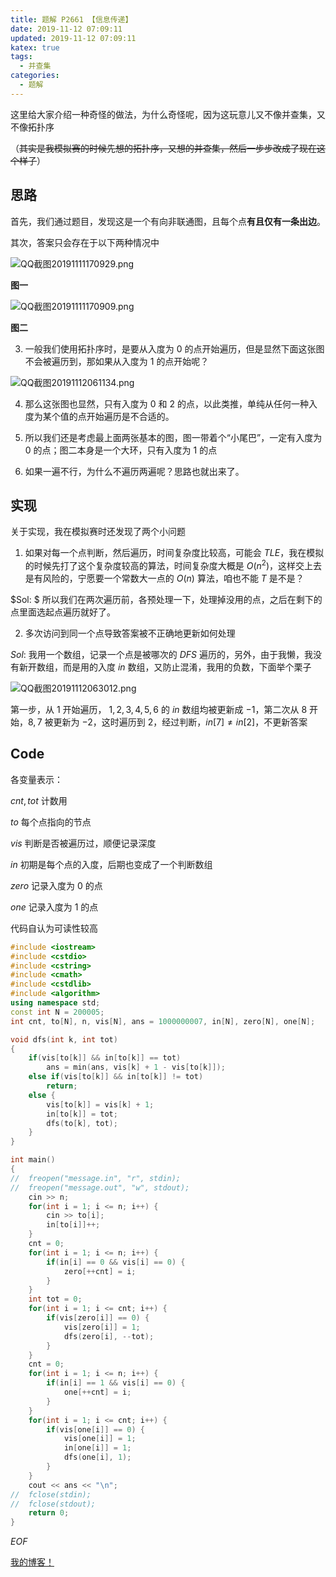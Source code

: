 ```yaml
---
title: 题解 P2661 【信息传递】
date: 2019-11-12 07:09:11
updated: 2019-11-12 07:09:11
katex: true
tags:
  - 并查集
categories:
  - 题解
---
```


这里给大家介绍一种奇怪的做法，为什么奇怪呢，因为这玩意儿又不像并查集，又不像拓扑序

（~~其实是我模拟赛的时候先想的拓扑序，又想的并查集，然后一步步改成了现在这个样子~~）

## 思路

首先，我们通过题目，发现这是一个有向非联通图，且每个点**有且仅有一条出边**。

其次，答案只会存在于以下两种情况中

![QQ截图20191111170929.png](https://i.loli.net/2019/11/11/pGXxNzWalSDPkBb.png)

**图一**

![QQ截图20191111170909.png](https://i.loli.net/2019/11/11/RexOy1cqWD3pC6b.png)

**图二**

3. 一般我们使用拓扑序时，是要从入度为 $0$ 的点开始遍历，但是显然下面这张图不会被遍历到，那如果从入度为 $1$ 的点开始呢？

![QQ截图20191112061134.png](https://i.loli.net/2019/11/12/W8PyhMBwZJnV6dX.png)

4. 那么这张图也显然，只有入度为 $0$ 和 $2$  的点，以此类推，单纯从任何一种入度为某个值的点开始遍历是不合适的。

5. 所以我们还是考虑最上面两张基本的图，图一带着个“小尾巴”，一定有入度为 $0$ 的点；图二本身是一个大环，只有入度为 $1$ 的点
6. 如果一遍不行，为什么不遍历两遍呢？思路也就出来了。

## 实现

关于实现，我在模拟赛时还发现了两个小问题

1. 如果对每一个点判断，然后遍历，时间复杂度比较高，可能会 $TLE$，我在模拟的时候先打了这个复杂度较高的算法，时间复杂度大概是 $O(n^2)$，这样交上去是有风险的，宁愿要一个常数大一点的 $O(n)$ 算法，咱也不能 $T$ 是不是？

$Sol: $ 所以我们在两次遍历前，各预处理一下，处理掉没用的点，之后在剩下的点里面选起点遍历就好了。

2. 多次访问到同一个点导致答案被不正确地更新如何处理

$Sol:$ 我用一个数组，记录一个点是被哪次的 $DFS$ 遍历的，另外，由于我懒，我没有新开数组，而是用的入度 $in$ 数组，又防止混淆，我用的负数，下面举个栗子

![QQ截图20191112063012.png](https://i.loli.net/2019/11/12/EkvbJmfK1ZFtwDu.png)

第一步，从 $1$ 开始遍历， $1,2,3,4,5,6$ 的 $in$ 数组均被更新成 $-1$，第二次从 $8$ 开始，$8,7$ 被更新为 $-2$，这时遍历到 $2$，经过判断，$in[7]\not=in[2]$，不更新答案

## Code

各变量表示：

$cnt, tot$ 计数用

$to$ 每个点指向的节点

$vis$ 判断是否被遍历过，顺便记录深度

$in$ 初期是每个点的入度，后期也变成了一个判断数组

$zero$ 记录入度为 $0$ 的点

$one$ 记录入度为 $1$ 的点

代码自认为可读性较高

```cpp
#include <iostream>
#include <cstdio>
#include <cstring>
#include <cmath>
#include <cstdlib>
#include <algorithm>
using namespace std;
const int N = 200005;
int cnt, to[N], n, vis[N], ans = 1000000007, in[N], zero[N], one[N];

void dfs(int k, int tot)
{
	if(vis[to[k]] && in[to[k]] == tot)
		ans = min(ans, vis[k] + 1 - vis[to[k]]);
	else if(vis[to[k]] && in[to[k]] != tot)
		return;
	else {
		vis[to[k]] = vis[k] + 1;
		in[to[k]] = tot;
		dfs(to[k], tot);
	}
}

int main()
{
//	freopen("message.in", "r", stdin);
//	freopen("message.out", "w", stdout);
	cin >> n;
	for(int i = 1; i <= n; i++) {
		cin >> to[i];
		in[to[i]]++;
	}
	cnt = 0;
	for(int i = 1; i <= n; i++) {
		if(in[i] == 0 && vis[i] == 0) {
			zero[++cnt] = i;
		}
	}
	int tot = 0;
	for(int i = 1; i <= cnt; i++) {
		if(vis[zero[i]] == 0) {
			vis[zero[i]] = 1;
			dfs(zero[i], --tot);
		}
	}
	cnt = 0;
	for(int i = 1; i <= n; i++) {
		if(in[i] == 1 && vis[i] == 0) {
			one[++cnt] = i;
		}
	}
	for(int i = 1; i <= cnt; i++) {
		if(vis[one[i]] == 0) {
			vis[one[i]] = 1;
			in[one[i]] = 1;
			dfs(one[i], 1);
		}
	}
	cout << ans << "\n";
//	fclose(stdin);
//	fclose(stdout);
	return 0;
}
```

$EOF$

[我的博客！](https://www.cnblogs.com/xuanfly/p/11839495.html)
